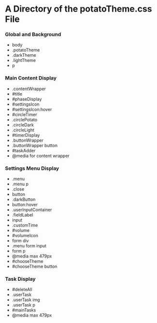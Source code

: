# A Directory of the potatoTheme.css File
### Global and Background
- body
- .potatoTheme
- .darkTheme
- .lightTheme
- p
### Main Content Display
- .contentWrapper
- #title
- #phaseDisplay
- #settingsIcon
- #settingsIcon:hover
- #circleTimer
- .circlePotato
- .circleDark
- .circleLight
- #timerDisplay
- .buttonWrapper
- .buttonWrapper button
- #taskAdder
- @media for content wrapper

### Settings Menu Display
- .menu
- .menu p
- .close
- button
- .darkButton
- button:hover
- .userInputContainer
- .fieldLabel
- input
- .customTime
- #volume
- #volumeIcon
- form div
- .menu form input
- form p
- @media max 479px
- #chooseTheme
- #chooseTheme button

### Task Display
- #deleteAll
- .userTask
- .userTask img
- .userTask p
- #mainTasks
- @media max 479px